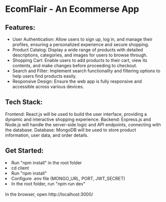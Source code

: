 # EcomFlair - An Ecommerse App

## Features:

<ul>
  <li>
    User Authentication: Allow users to sign up, log in, and manage their profiles, ensuring a personalized experience and secure shopping.
  </li>
  <li>
    Product Catalog: Display a wide range of products with detailed descriptions, categories, and images for users to browse through.
  </li>
  <li>
    Shopping Cart: Enable users to add products to their cart, view its contents, and make changes before proceeding to checkout.
  </li>
  <li>
    Search and Filter: Implement search functionality and filtering options to help users find products easily.
  </li>
  <li>
    Responsive Design: Ensure the web app is fully responsive and accessible across various devices.
  </li>
</ul>


## Tech Stack:

Frontend: React.js will be used to build the user interface, providing a dynamic and interactive shopping experience.
Backend: Express.js and Node.js will handle the server-side logic and API endpoints, connecting with the database.
Database: MongoDB will be used to store product information, user data, and order details.

## Get Started:

<li>Run "npm install" in the root folder</li>
<li>cd client</li>
<li>Run "npm install"</li>
<li>Configure .env file (MONGO_URL, PORT, JWT_SECRET)</li>
<li>In the root folder, run "npm run dev"</li>
<br/>
In the browser, open http://localhost:3000/
